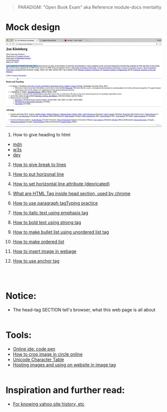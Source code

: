 > PARADIGM: "Open Book Exam" aka Reference module-docs mentality

# Mock design

<img src="1%20What%20layout%20we%20are%20replicating.png" width="1000">

1. How to give heading to html

- [mdn](https://developer.mozilla.org/en-US/docs/Web/HTML/Element/Heading_Elements)
- [w3s](https://www.w3schools.com/html/html_headings.asp)
- [dev](https://devdocs.io/html/element/heading_elements)

2. [How to give break to lines](https://developer.mozilla.org/en-US/docs/Web/HTML/Element/br#:~:text=Technical%20summary-,%3A%20The%20Line%20Break%20element,division%20of%20lines%20is%20significant "mdn")

3. [How to put horizonal line](https://devdocs.io/html/element/hr)

4. [How to set horizontal line attribute (depricated)](https://devdocs.io/html/element/hr)

5. [What are HTML <meta> Tag inside head section, used by chrome](https://www.w3schools.com/tags/tag_meta.asp)

6. [How to use paragraph tag](https://www.keybr.com/)[Typing practice](https://developer.mozilla.org/en-US/docs/Web/HTML/Element/p)

7. [How to italic text using emphasis tag](https://developer.mozilla.org/en-US/docs/Web/HTML/Element/em)

8. [How to bold text using strong tag](https://developer.mozilla.org/en-US/docs/Web/HTML/Element/strong)

9. [How to make bullet list using unordered list tag](https://developer.mozilla.org/en-US/docs/Web/HTML/Element/ul)

10. [How to make ordered list](https://developer.mozilla.org/en-US/docs/Web/HTML/Element/ol)

11. [How to insert image in webage](https://developer.mozilla.org/en-US/docs/Web/HTML/Element/img)

12. [How to use anchor tag](https://developer.mozilla.org/en-US/docs/Web/HTML/Element/a)

<br>
<br>

# Notice:

- The head-tag SECTION tell's browser, what this web page is all about
  <br>
  <br>

# Tools:

- [Online ide: code pen](https://codepen.io/trending)
- [How to crop image in circle online](https://crop-circle.imageonline.co/)
- [Unicode Character Table](https://unicode-table.com/en/)
- [Hosting images and using on website in image tag](https://photobucket.com/)
  <br>
  <br>

# Inspiration and further read:

- [For knowing yahoo site history, etc](https://archive.org/web/)

